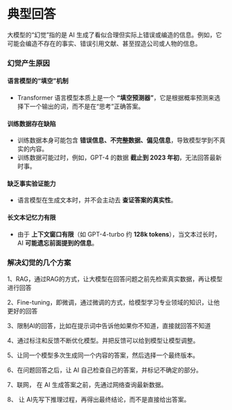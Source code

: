 # 典型回答
大模型的“幻觉”指的是 AI 生成了看似合理但实际上错误或编造的信息。例如，它可能会编造不存在的事实、错误引用文献、甚至捏造公司或人物的信息。



### 幻觉产生原因


#### 语言模型的“填空”机制
+ Transformer 语言模型本质上是一个 **“填空预测器”**，它是根据概率预测来选择下一个输出的词，而不是在“思考”正确答案。



#### 训练数据存在缺陷
+ 训练数据本身可能包含 **错误信息、不完整数据、偏见信息**，导致模型学到不真实的内容。
+ 训练数据可能过时，例如，GPT-4 的数据 **截止到 2023 年初**，无法回答最新时事。



#### 缺乏事实验证能力
+ 语言模型在生成文本时，并不会主动去 **查证答案的真实性**。



#### 长文本记忆力有限
+ 由于 **上下文窗口有限**（如 GPT-4-turbo 约 **128k tokens**），当文本过长时，AI **可能遗忘前面提到的信息**。





### 解决幻觉的几个方案


1、RAG，通过RAG的方式，让大模型在回答问题之前先检索真实数据，再让模型进行回答



2、Fine-tuning，即微调，通过微调的方式，给模型学习专业领域的知识，让他更好的回答



3、限制AI的回答，比如在提示词中告诉他如果你不知道，直接就回答不知道



4、通过标注和反馈不断优化模型。并把反馈可以给到模型让模型调整。



5、让同一个模型多次生成同一个内容的答案，然后选择一个最终版本。



6、在问题回答之后，让 AI 自己检查自己的答案，并标记不确定的部分。  



7、联网， 在 AI 生成答案之前，先通过网络查询最新数据。



8、 让 AI先写下推理过程，再得出最终结论，而不是直接给出答案。  

